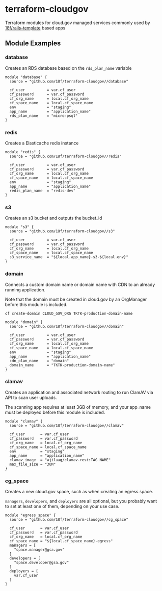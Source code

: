 # terraform-cloudgov

Terraform modules for cloud.gov managed services commonly used by [18f/rails-template](https://github.com/18f/rails-template) based apps

## Module Examples

### database

Creates an RDS database based on the `rds_plan_name` variable

```
module "database" {
  source = "github.com/18f/terraform-cloudgov//database"

  cf_user          = var.cf_user
  cf_password      = var.cf_password
  cf_org_name      = local.cf_org_name
  cf_space_name    = local.cf_space_name
  env              = "staging"
  app_name         = "application_name"
  rds_plan_name    = "micro-psql"
}
```

### redis

Creates a Elasticache redis instance

```
module "redis" {
  source = "github.com/18f/terraform-cloudgov//redis"

  cf_user          = var.cf_user
  cf_password      = var.cf_password
  cf_org_name      = local.cf_org_name
  cf_space_name    = local.cf_space_name
  env              = "staging"
  app_name         = "application_name"
  redis_plan_name  = "redis-dev"
}
```

### s3

Creates an s3 bucket and outputs the bucket_id

```
module "s3" {
  source = "github.com/18f/terraform-cloudgov//s3"

  cf_user          = var.cf_user
  cf_password      = var.cf_password
  cf_org_name      = local.cf_org_name
  cf_space_name    = local.cf_space_name
  s3_service_name  = "${local.app_name}-s3-${local.env}"
}
```

### domain

Connects a custom domain name or domain name with CDN to an already running application.

Note that the domain must be created in cloud.gov by an OrgManager before this module is included.

`cf create-domain CLOUD_GOV_ORG TKTK-production-domain-name`

```
module "domain" {
  source = "github.com/18f/terraform-cloudgov//domain"

  cf_user          = var.cf_user
  cf_password      = var.cf_password
  cf_org_name      = local.cf_org_name
  cf_space_name    = local.cf_space_name
  env              = "staging"
  app_name         = "application_name"
  cdn_plan_name    = "domain"
  domain_name      = "TKTK-production-domain-name"
}
```

### clamav

Creates an application and associated network routing to run ClamAV via API to scan user uploads.

The scanning app requires at least 3GB of memory, and your app_name must be deployed before this module is included.

```
module "clamav" {
  source = "github.com/18f/terraform-cloudgov//clamav"

  cf_user       = var.cf_user
  cf_password   = var.cf_password
  cf_org_name   = local.cf_org_name
  cf_space_name = local.cf_space_name
  env           = "staging"
  app_name      = "application_name"
  clamav_image  = "ajilaag/clamav-rest:TAG_NAME"
  max_file_size = "30M"
}
```

### cg_space

Creates a new cloud.gov space, such as when creating an egress space.

`managers`, `developers`, and `deployers` are all optional, but you probably want to set at least one of them, depending on your use case.

```
module "egress_space" {
  source = "github.com/18f/terraform-cloudgov//cg_space"

  cf_user       = var.cf_user
  cf_password   = var.cf_password
  cf_org_name   = local.cf_org_name
  cf_space_name = "${local.cf_space_name}-egress"
  managers = [
    "space.manager@gsa.gov"
  ]
  developers = [
    "space.developer@gsa.gov"
  ]
  deployers = [
    var.cf_user
  ]
}
```
